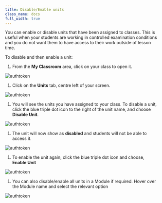 ```yaml
---
title: Disable/Enable units
class_name: docs
full_width: true
---
```


You can enable or disable units that have been assigned to classes. This is useful when your students are working in controlled examination conditions and you do not want them to have access to their work outside of lesson time.

To disable and then enable a unit:

1. From the **My Classroom** area, click on your class to open it. 
<img alt="authtoken" src="/img/docs/manage_classes/year_10_class.png" class="simple"/>

1. Click on the **Units** tab, centre left of your screen.
<img alt="authtoken" src="/img/docs/manage_classes/units_tab.png" class="simple"/>

1. You will see the units you have assigned to your class. To disable a unit, click the blue triple dot icon to the right of the unit name, and choose **Disable Unit**. 
<img alt="authtoken" src="/img/docs/manage_classes/disable_enable_unit/disable_unit.png" class="simple"/>

1. The unit will now show as **disabled** and students will not be able to access it. 
<img alt="authtoken" src="/img/docs/manage_classes/disable_enable_unit/disable_unit_after.png" class="simple"/>

1. To enable the unit again, click the blue triple dot icon and choose, **Enable Unit** 
<img alt="authtoken" src="/img/docs/manage_classes/disable_enable_unit/enable_unit.png" class="simple"/>

1. You can also disable/enable all units in a Module if required. Hover over the Module name and select the relevant option
<img alt="authtoken" src="/img/docs/disable_enable_module.png" class="simple"/>

